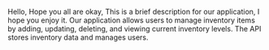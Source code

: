 Hello,
Hope you all are okay,
This is a brief description for our application, I hope you enjoy it.
Our application allows users to manage inventory items by adding, updating, deleting, and viewing current inventory levels. The API stores inventory data and manages users.
